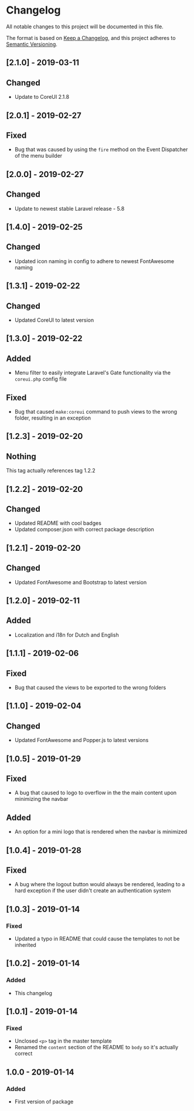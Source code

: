 # Changelog
All notable changes to this project will be documented in this file.

The format is based on [Keep a Changelog](https://keepachangelog.com/en/1.0.0/),
and this project adheres to [Semantic Versioning](https://semver.org/spec/v2.0.0.html).

## [2.1.0] - 2019-03-11
## Changed
- Update to CoreUI 2.1.8

## [2.0.1] - 2019-02-27
## Fixed
- Bug that was caused by using the `fire` method on the Event Dispatcher of the menu builder

## [2.0.0] - 2019-02-27
## Changed
- Update to newest stable Laravel release - 5.8

## [1.4.0] - 2019-02-25
## Changed
- Updated icon naming in config to adhere to newest FontAwesome naming

## [1.3.1] - 2019-02-22
## Changed
- Updated CoreUI to latest version

## [1.3.0] - 2019-02-22
## Added
- Menu filter to easily integrate Laravel's Gate functionality via the `coreui.php` config file
## Fixed
- Bug that caused `make:coreui` command to push views to the wrong folder, resulting in an exception

## [1.2.3] - 2019-02-20
## Nothing
This tag actually references tag 1.2.2

## [1.2.2] - 2019-02-20
## Changed
- Updated README with cool badges
- Updated composer.json with correct package description

## [1.2.1] - 2019-02-20
## Changed
- Updated FontAwesome and Bootstrap to latest version

## [1.2.0] - 2019-02-11
## Added
- Localization and i18n for Dutch and English

## [1.1.1] - 2019-02-06
## Fixed
- Bug that caused the views to be exported to the wrong folders

## [1.1.0] - 2019-02-04
## Changed
- Updated FontAwesome and Popper.js to latest versions

## [1.0.5] - 2019-01-29
## Fixed
- A bug that caused to logo to overflow in the the main content upon minimizing the navbar

## Added
- An option for a mini logo that is rendered when the navbar is minimized

## [1.0.4] - 2019-01-28
## Fixed
- A bug where the logout button would always be rendered, leading to a hard exception if the user didn't create an authentication system

## [1.0.3] - 2019-01-14
### Fixed
- Updated a typo in README that could cause the templates to not be inherited

## [1.0.2] - 2019-01-14
### Added
- This changelog

## [1.0.1] - 2019-01-14
### Fixed
- Unclosed `<p>` tag in the master template
- Renamed the `content` section of the README to `body` so it's actually correct

## 1.0.0 - 2019-01-14
### Added
- First version of package
